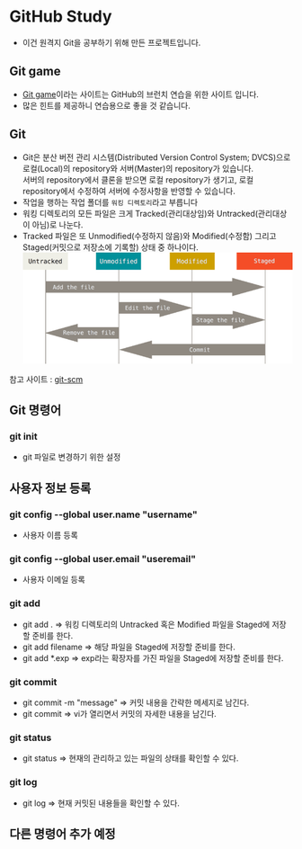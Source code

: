 # GitHub Study
- 이건 원격지 Git을 공부하기 위해 만든 프로젝트입니다.<br>

## Git game
- [Git game](https://learngitbranching.js.org/)이라는 사이트는 GitHub의 브런치 연습을 위한 사이트 입니다.<br>
- 많은 힌트를 제공하니 연습용으로 좋을 것 같습니다.

## Git
- Git은 분산 버전 관리 시스템(Distributed Version Control System; DVCS)으로 로컬(Local)의 repository와 서버(Master)의 repository가 있습니다.<br>
서버의 repository에서 클론을 받으면 로컬 repository가 생기고, 로컬 repository에서 수정하여 서버에 수정사항을 반영할 수 있습니다.
- 작업을 행하는 작업 폴더를 `워킹 디렉토리`라고 부릅니다
- 워킹 디렉토리의 모든 파일은 크게 Tracked(관리대상임)와 Untracked(관리대상이 아님)로 나눈다. 
- Tracked 파일은 또 Unmodified(수정하지 않음)와 Modified(수정함) 그리고 Staged(커밋으로 저장소에 기록할) 상태 중 하나이다. 
![깃허브의 라이프 사이클](/images/lifecycle.png)

참고 사이트 : [git-scm](https://git-scm.com/book/ko/v2/Git%EC%9D%98-%EA%B8%B0%EC%B4%88-%EC%88%98%EC%A0%95%ED%95%98%EA%B3%A0-%EC%A0%80%EC%9E%A5%EC%86%8C%EC%97%90-%EC%A0%80%EC%9E%A5%ED%95%98%EA%B8%B0)

## Git 명령어 

### git init 
- git 파일로 변경하기 위한 설정
## 사용자 정보 등록
### git config --global user.name "username"
- 사용자 이름 등록
### git config --global user.email "useremail"
- 사용자 이메일 등록
### git add
- git add . => 워킹 디렉토리의 Untracked 혹은 Modified 파일을 Staged에 저장할 준비를 한다.
- git add filename => 해당 파일을 Staged에 저장할 준비를 한다.
- git add *.exp => exp라는 확장자를 가진 파일을 Staged에 저장할 준비를 한다.
### git commit
- git commit -m "message" => 커밋 내용을 간략한 메세지로 남긴다.
- git commit => vi가 열리면서 커밋의 자세한 내용을 남긴다.
### git status
- git status => 현재의 관리하고 있는 파일의 상태를 확인할 수 있다.
### git log 
- git log => 현재 커밋된 내용들을 확인할 수 있다.


## 다른 명령어 추가 예정
